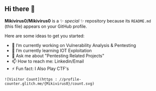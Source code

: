 ## Hi there 👋

**Mikivirus0/Mikivirus0** is a ✨ _special_ ✨ repository because its `README.md` (this file) appears on your GitHub profile.

Here are some ideas to get you started:

- 🔭 I’m currently working on Vulnerability Analysis & Pentesting
- 🌱 I’m currently learning IOT Exploitation
- 💬 Ask me about "Pentesting Related Projects"
- 📫 How to reach me: Linkedin/Email
- ⚡ Fun fact: I Also Play CTF's

```
![Visitor Count](https : //profile-counter.glitch.me/{Mikivirus0}/count.svg)
```
